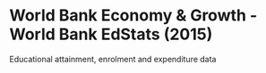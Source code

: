 # World Bank Economy & Growth - World Bank EdStats (2015)

Educational attainment, enrolment and expenditure data